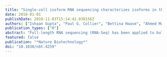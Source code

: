 ```yaml
---
title: "Single-cell isoform RNA sequencing characterizes isoforms in thousands of cerebellar cells"
date: 2018-01-01
publishDate: 2019-11-03T15:14:42.038156Z
authors: ["Ishaan Gupta", "Paul G. Collier", "Bettina Haase", "Ahmed Mahfouz", "Anoushka Joglekar", "Taylor Floyd", "Frank Koopmans", "Ben Barres", "August B. Smit", "Steven A. Sloan", "Wenjie Luo", "Olivier Fedrigo", "M. Elizabeth Ross", "Hagen U. Tilgner"]
publication_types: ["0"]
abstract: "Full-length RNA sequencing (RNA-Seq) has been applied to bulk tissue, cell lines and sorted cells to characterize transcriptomes 1–11 , but applying this technology to single cells has proven to be difficult, with less than ten single-cell transcriptomes having been analyzed thus far 12,13 . Although single splicing events have been described for ≤200 single cells with statistical confidence 14,15 , full-length mRNA analyses for hundreds of cells have not been reported. Single-cell short-read 3′ sequencing enables the identification of cellular subtypes 16–21 , but full-length mRNA isoforms for these cell types cannot be profiled. We developed a method that starts with bulk tissue and identifies single-cell types and their full-length RNA isoforms without fluorescence-activated cell sorting. Using single-cell isoform RNA-Seq (ScISOr-Seq), we identified RNA isoforms in neurons, astrocytes, microglia, and cell subtypes such as Purkinje and Granule cells, and cell-type-specific combination patterns of distant splice sites 6–9,22,23 . We used ScISOr-Seq to improve genome annotation in mouse Gencode version 10 by determining the cell-type-specific expression of 18,173 known and 16,872 novel isoforms."
featured: false
publication: "*Nature Biotechnology*"
doi: "10.1038/nbt.4259"
---
```


